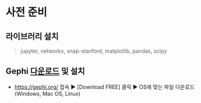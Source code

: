 # 사전 준비

## 라이브러리 설치  
> jupyter, networkx, snap-stanford, matplotlib, pandas, scipy

## Gephi [다운로드](https://gephi.org/) 및 설치
*  https://gephi.org/ 접속 ▶ [Download FREE] 클릭 ▶ OS에 맞는 파일 다운로드(Windows, Mac OS, Linux)

